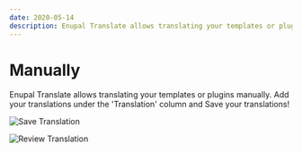 ```yaml
---
date: 2020-05-14
description: Enupal Translate allows translating your templates or plugins manually. Add your translations under the 'Translation' column and Save your translations
---
```


# Manually

Enupal Translate allows translating your templates or plugins manually. Add your translations under the 'Translation' column and Save your translations!

![Save Translation](https://enupal.com/assets/docs/5-enupal-translate.png)

![Review Translation](https://enupal.com/assets/docs/4-enupal-translate.png)